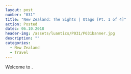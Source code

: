 ```yaml
---
layout: post
number: "031"
title: "New Zealand: The Sights | Otago [Pt. 1 of 4]"
action: Posted
datec: 06.10.2018
header-img: /assets/luantics/P031/P031banner.jpg
description: ""
categories:
  - New Zealand
  - Travel
---
```


Welcome to . 

<div class="imageset">
	<img src="{{ baseurl }}/assets/luantics/P031/P031NZ01.jpg" alt=""/>
</div>

